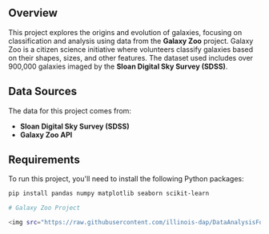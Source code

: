 
## Overview

This project explores the origins and evolution of galaxies, focusing on classification and analysis using data from the **Galaxy Zoo** project. Galaxy Zoo is a citizen science initiative where volunteers classify galaxies based on their shapes, sizes, and other features. The dataset used includes over 900,000 galaxies imaged by the **Sloan Digital Sky Survey (SDSS)**.

## Data Sources

The data for this project comes from:
- **Sloan Digital Sky Survey (SDSS)**
- **Galaxy Zoo API**

## Requirements

To run this project, you'll need to install the following Python packages:

```bash
pip install pandas numpy matplotlib seaborn scikit-learn

# Galaxy Zoo Project

<img src="https://raw.githubusercontent.com/illinois-dap/DataAnalysisForPhysicists/main/img/Project_GalaxyZoo-galaxypic.png" width=300 align=left>





